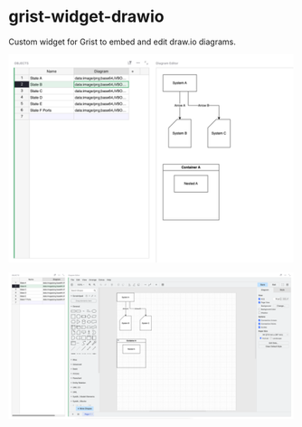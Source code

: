 # grist-widget-drawio
Custom widget for Grist to embed and edit draw.io diagrams.

![Viewer Screenshot](grist-widget-drawio.png)

![Editor Screenshot](grist-widget-drawio-edit.png)

